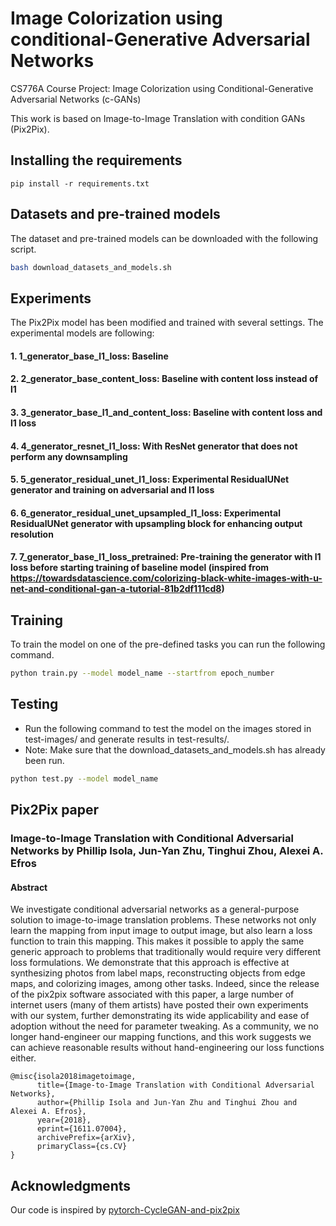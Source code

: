 # Image Colorization using conditional-Generative Adversarial Networks
 CS776A Course Project: Image Colorization using Conditional-Generative Adversarial Networks (c-GANs)

This work is based on Image-to-Image Translation with condition GANs (Pix2Pix).

## Installing the requirements
```
pip install -r requirements.txt
```

## Datasets and pre-trained models

The dataset and pre-trained models can be downloaded with the following script.
```bash
bash download_datasets_and_models.sh
```

## Experiments

The Pix2Pix model has been modified and trained with several settings. The experimental models are following:
#### 1. 1_generator_base_l1_loss: Baseline
#### 2. 2_generator_base_content_loss: Baseline with content loss instead of l1
#### 3. 3_generator_base_l1_and_content_loss: Baseline with content loss and l1 loss
#### 4. 4_generator_resnet_l1_loss: With ResNet generator that does not perform any downsampling
#### 5. 5_generator_residual_unet_l1_loss: Experimental ResidualUNet generator and training on adversarial and l1 loss
#### 6. 6_generator_residual_unet_upsampled_l1_loss: Experimental ResidualUNet generator with upsampling block for enhancing output resolution
#### 7. 7_generator_base_l1_loss_pretrained: Pre-training the generator with l1 loss before starting training of baseline model (inspired from  https://towardsdatascience.com/colorizing-black-white-images-with-u-net-and-conditional-gan-a-tutorial-81b2df111cd8)

## Training
To train the model on one of the pre-defined tasks you can run the following command.
```bash
python train.py --model model_name --startfrom epoch_number
```

## Testing
- Run the following command to test the model on the images stored in test-images/ and generate results in test-results/.
- Note: Make sure that the download_datasets_and_models.sh has already been run.
```bash
python test.py --model model_name
```

## Pix2Pix paper
### Image-to-Image Translation with Conditional Adversarial Networks by Phillip Isola, Jun-Yan Zhu, Tinghui Zhou, Alexei A. Efros

#### Abstract
We investigate conditional adversarial networks as a general-purpose solution to image-to-image translation problems. These networks not only learn the mapping from input image to output image, but also learn a loss function to train this mapping. This makes it possible to apply the same generic approach to problems that traditionally would require very different loss formulations. We demonstrate that this approach is effective at synthesizing photos from label maps, reconstructing objects from edge maps, and colorizing images, among other tasks. Indeed, since the release of the pix2pix software associated with this paper, a large number of internet users (many of them artists) have posted their own experiments with our system, further demonstrating its wide applicability and ease of adoption without the need for parameter tweaking. As a community, we no longer hand-engineer our mapping functions, and this work suggests we can achieve reasonable results without hand-engineering our loss functions either.
```
@misc{isola2018imagetoimage,
      title={Image-to-Image Translation with Conditional Adversarial Networks}, 
      author={Phillip Isola and Jun-Yan Zhu and Tinghui Zhou and Alexei A. Efros},
      year={2018},
      eprint={1611.07004},
      archivePrefix={arXiv},
      primaryClass={cs.CV}
}
```

## Acknowledgments
Our code is inspired by [pytorch-CycleGAN-and-pix2pix](https://github.com/junyanz/pytorch-CycleGAN-and-pix2pix)

